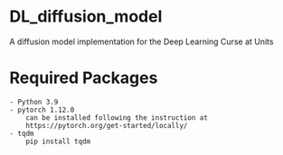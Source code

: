 # DL_diffusion_model
A diffusion model implementation for the Deep Learning Curse at Units

# Required Packages

    - Python 3.9
    - pytorch 1.12.0
        can be installed following the instruction at
        https://pytorch.org/get-started/locally/
    - tqdm
        pip install tqdm